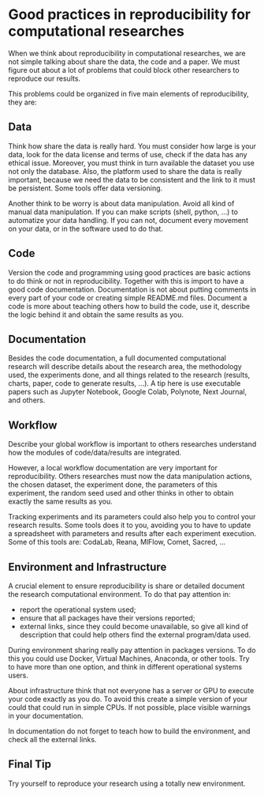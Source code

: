 # Good practices in reproducibility for computational researches

When we think about reproducibility in computational researches, we are not simple
talking about share the data, the code and a paper. We must figure out about a
lot of  problems that could block other researchers to reproduce our results.

This problems could be organized in five main elements of reproducibility, they are:

## Data

Think how share the data is really hard. You must consider how large is your data,
look for the data license and terms of use, check if the data has any ethical issue.
Moreover, you must think in turn available the dataset you use not only the database.
Also, the platform used to share the data is really important, because we need
the data to be consistent and the link to it must be persistent. Some tools offer
data versioning.

Another think to be worry is about data manipulation. Avoid all kind of manual data
manipulation. If you can make scripts (shell, python, ...) to automatize your data
handling. If you can not, document every movement on your data, or in the software
used to do that.

## Code

Version the code and programming using good practices are basic actions to do
think or not in reproducibility. Together with this is import to have a good
code documentation. Documentation is not about putting comments in every part
of your code or creating simple README.md files. Document a code is more about
teaching others how to build the code, use it, describe the logic behind it and
obtain the same results as you.

## Documentation

Besides the code documentation, a full documented computational research will
describe details about the research area, the methodology used, the experiments
done, and all things related to the research (results, charts, paper, code to
generate results, ...). A tip here is use executable papers such as Jupyter
Notebook, Google Colab, Polynote, Next Journal, and others.

## Workflow

Describe your global workflow is important to others researches understand how
the modules of code/data/results are integrated.

However, a local workflow documentation are very important for reproducibility.
Others researches must now the data manipulation actions, the chosen dataset,
the experiment done, the parameters of this experiment, the random seed used and
other thinks in other to obtain exactly the same results as you.

Tracking experiments and its parameters could also help you to control your
research results. Some tools does it to you, avoiding you to have to update
a spreadsheet with parameters and results after each experiment execution.
Some of this tools are: CodaLab, Reana, MlFlow, Comet, Sacred, ...

## Environment and Infrastructure

A crucial element to ensure reproducibility is share or detailed document the
research computational environment. To do that pay attention in:

- report the operational system used;
- ensure that all packages have their versions reported;
- external links, since they could become unavailable, so give all kind of
  description that could help others find the external program/data used.

During environment sharing really pay attention in packages versions. To do this
you could use Docker, Virtual Machines, Anaconda, or other tools. Try to have more
than one option, and think in different operational systems users.

About infrastructure think that not everyone has a server or GPU to execute your
code exactly as you do. To avoid this create a simple version of your could that
could run in simple CPUs. If not possible, place visible warnings in your documentation.

In documentation do not forget to teach how to build the environment, and check all
the external links.

## Final Tip

Try yourself to reproduce your research using a totally new environment.